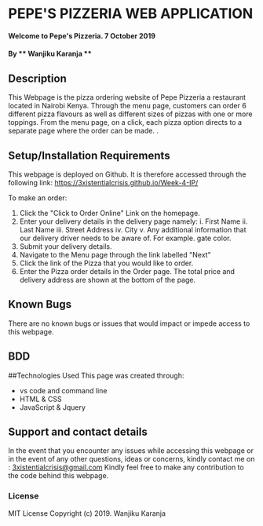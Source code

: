 # PEPE'S PIZZERIA WEB APPLICATION
#### Welcome to Pepe's Pizzeria. 7 October 2019
#### By ** Wanjiku Karanja **
## Description
This Webpage is the pizza ordering website of Pepe Pizzeria a restaurant located in Nairobi Kenya. Through the menu page, customers can order 6 different pizza flavours as well as different sizes of pizzas with one or more toppings. From the menu page, on a click, each pizza option directs to a separate page where the order can be made.  .
## Setup/Installation Requirements
This webpage is deployed on Github. It is therefore accessed through the following link: https://3xistentialcrisis.github.io/Week-4-IP/

To make an order:
1. Click the "Click to Order Online" Link on the homepage.
2. Enter your delivery details in the delivery page namely:
i. First Name
ii. Last Name
iii. Street Address
iv. City
v. Any additional information that our delivery driver needs to be aware of. For example. gate color.
3. Submit your delivery details.
4. Navigate to the Menu page through the link labelled "Next"
5. Click the link of the Pizza that you would like to order.
6. Enter the Pizza order details in the Order page. The total price and delivery address are shown at the bottom of the page.
## Known Bugs
There are no known bugs or issues that would impact or impede access to this webpage. 
## BDD
##Technologies Used
This page was created through:
- vs code and command line
- HTML & CSS
- JavaScript & Jquery
## Support and contact details
In the event that you encounter any issues while accessing this webpage or in the event of any other questions, ideas or concerns, kindly contact me on : 3xistentialcrisis@gmail.com 
Kindly feel free to make any contribution to the code behind this webpage.
### License
MIT License
Copyright (c) 2019. Wanjiku Karanja